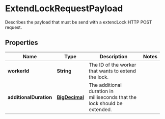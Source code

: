 

# ExtendLockRequestPayload

Describes the payload that must be send with a extendLock HTTP POST request.
## Properties

Name | Type | Description | Notes
------------ | ------------- | ------------- | -------------
**workerId** | **String** | The ID of the worker that wants to extend the lock. | 
**additionalDuration** | [**BigDecimal**](BigDecimal.md) | The additional duration in milliseconds that the lock should be extended. | 



